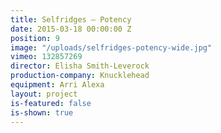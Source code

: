```yaml
---
title: Selfridges — Potency
date: 2015-03-18 00:00:00 Z
position: 9
image: "/uploads/selfridges-potency-wide.jpg"
vimeo: 132857269
director: Elisha Smith-Leverock
production-company: Knucklehead
equipment: Arri Alexa
layout: project
is-featured: false
is-shown: true
---
```


